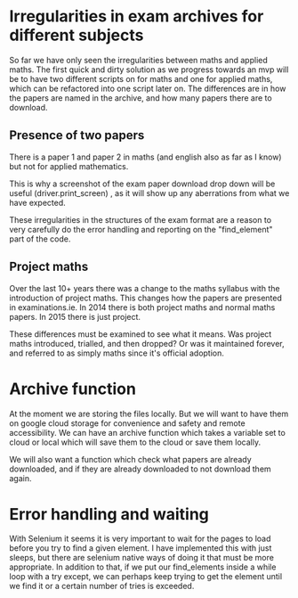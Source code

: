 # Irregularities in exam archives for different subjects
So far we have only seen the irregularities between maths and applied maths. The first quick and dirty solution as
we progress towards an mvp will be to have two different scripts on for maths and one for applied maths, which can 
be refactored into one script later on. The differences are in how the papers are named in the archive, and how many
papers there are to download.


## Presence of two papers
There is a paper 1 and paper 2 in maths (and english also as far as I know) but not for applied
mathematics.

This is why a screenshot of the exam paper download drop down will be useful (driver.print_screen) , as it will show up
any aberrations from what we have expected.

These irregularities in the structures of the exam format are a reason to very carefully do the error handling and reporting on the "find_element" part of the code.

## Project maths
Over the last 10+ years there was a change to the maths syllabus with the introduction of project maths.
This changes how the papers are presented in examinations.ie. In 2014 there is both project maths and normal
maths papers. In 2015 there is just project. 

These differences must be examined to see what it means. Was project maths introduced, trialled, and then dropped?
Or was it maintained forever, and referred to as simply maths since it's official adoption.

# Archive function

At the moment we are storing the files locally. But we will want to have them on google cloud storage for convenience
and safety and remote accessibility. We can have an archive function which takes a variable set to cloud or local 
which will save them to the cloud or save them locally.

We will also want a function which check what papers are already downloaded, and if they are already downloaded to
not download them again. 

# Error handling and waiting

With Selenium it seems it is very important to wait for the pages to load before you try to find a given
element. I have implemented this with just sleeps, but there are selenium native ways of doing it that
must be more appropriate. In addition to that, if we put our find_elements inside a while loop with a try
except, we can perhaps keep trying to get the element until we find it or a certain number of tries is exceeded.